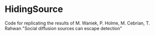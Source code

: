 # HidingSource
Code for replicating the results of M. Waniek, P. Holme, M. Cebrian, T. Rahwan "Social diffusion sources can escape detection"
